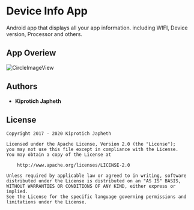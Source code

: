 # Device Info App

Android app that displays all your app information. including WIFI, Device version, Processor and others.

## App Overiew 

![CircleImageView](https://github.com/Keeprawteach/Profile-Image/blob/master/app/screenshots/device-2020-01-04-114349.png)

## Authors

* **Kiprotich Japheth**

## License
 

    Copyright 2017 - 2020 Kiprotich Japheth

    Licensed under the Apache License, Version 2.0 (the "License");
    you may not use this file except in compliance with the License.
    You may obtain a copy of the License at

        http://www.apache.org/licenses/LICENSE-2.0

    Unless required by applicable law or agreed to in writing, software
    distributed under the License is distributed on an "AS IS" BASIS,
    WITHOUT WARRANTIES OR CONDITIONS OF ANY KIND, either express or implied.
    See the License for the specific language governing permissions and
    limitations under the License.
